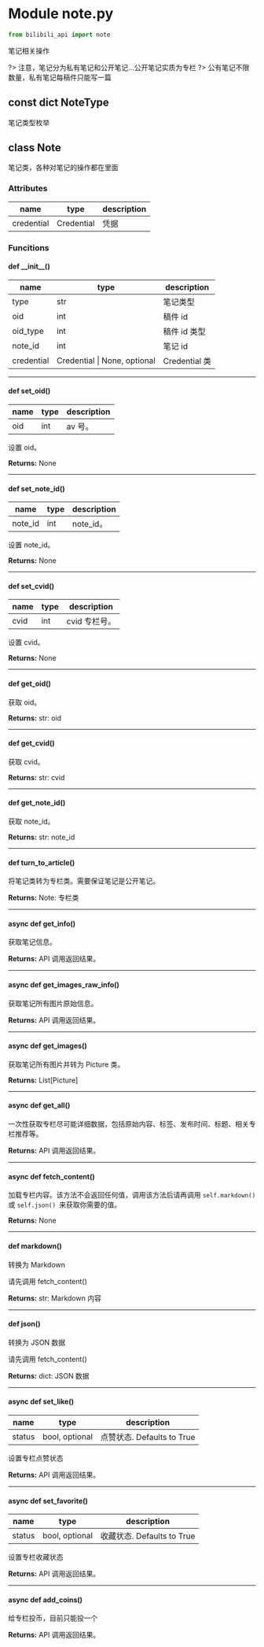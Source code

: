 # Module note.py

```python
from bilibili_api import note
```

笔记相关操作

?> 注意，笔记分为私有笔记和公开笔记...公开笔记实质为专栏
?> 公有笔记不限数量，私有笔记每稿件只能写一篇

## const dict NoteType

笔记类型枚举

## class Note

笔记类，各种对笔记的操作都在里面

### Attributes

| name | type | description|
| ---- | ---- | ---------- |
| credential | Credential | 凭据 |

### Funcitions

#### def \_\_init\_\_()
| name | type | description|
| ---- | ---- | ---------- |
| type | str | 笔记类型 |
| oid | int | 稿件 id |
| oid_type | int | 稿件 id 类型 |
| note_id | int | 笔记 id |
| credential | Credential \| None, optional | Credential 类 |

---

#### def set_oid()

| name | type | description |
| ---- | ---- | ----------- |
| oid | int  | av 号。     |

设置 oid。

**Returns:** None

---

#### def set_note_id()

| name | type | description |
| ---- | ---- | ----------- |
| note_id | int  | note_id。 |

设置 note_id。

**Returns:** None

---

#### def set_cvid()

| name | type | description |
| ---- | ---- | ----------- |
| cvid | int  | cvid 专栏号。 |

设置 cvid。

**Returns:** None

---

#### def get_oid()

获取 oid。

**Returns:** str: oid

---

#### def get_cvid()

获取 cvid。

**Returns:** str: cvid

---

#### def get_note_id()

获取 note_id。

**Returns:** str: note_id

---

#### def turn_to_article()

将笔记类转为专栏类。需要保证笔记是公开笔记。

**Returns:** Note: 专栏类

---

#### async def get_info()

获取笔记信息。

**Returns:** API 调用返回结果。

---

#### async def get_images_raw_info()

获取笔记所有图片原始信息。

**Returns:** API 调用返回结果。

---

#### async def get_images()

获取笔记所有图片并转为 Picture 类。

**Returns:** List[Picture]

---

#### async def get_all()

一次性获取专栏尽可能详细数据，包括原始内容、标签、发布时间、标题、相关专栏推荐等。

**Returns:** API 调用返回结果。

---

#### async def fetch_content()

加载专栏内容。该方法不会返回任何值，调用该方法后请再调用 `self.markdown()` 或 `self.json() `来获取你需要的值。

**Returns:** None

---

#### def markdown()

转换为 Markdown

请先调用 fetch_content()

**Returns:** str: Markdown 内容

---

#### def json()

转换为 JSON 数据

请先调用 fetch_content()

**Returns:** dict: JSON 数据

---

#### async def set_like()

| name   | type           | description                |
| ------ | -------------- | -------------------------- |
| status | bool, optional | 点赞状态. Defaults to True |

设置专栏点赞状态

**Returns:** API 调用返回结果。

---

#### async def set_favorite()

| name   | type           | description                |
| ------ | -------------- | -------------------------- |
| status | bool, optional | 收藏状态. Defaults to True |

设置专栏收藏状态

**Returns:** API 调用返回结果。

---

#### async def add_coins()

给专栏投币，目前只能投一个

**Returns:** API 调用返回结果。

